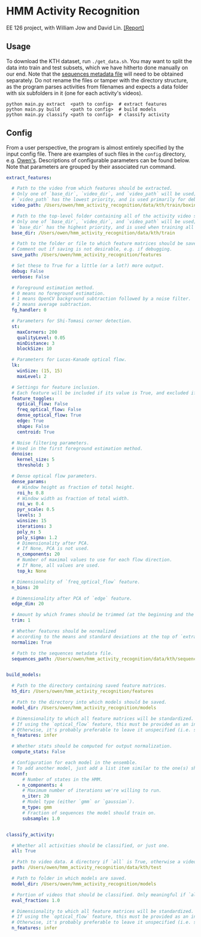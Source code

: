# HMM Activity Recognition

EE 126 project, with William Jow and David Lin. [[Report]](http://owenjow.xyz/hmm_activity_recognition/report.pdf)

## Usage

To download the KTH dataset, run `./get_data.sh`.
You may want to split the data into train and test subsets,
which we have hitherto done manually on our end. Note that the
[sequences metadata file](http://www.nada.kth.se/cvap/actions/00sequences.txt)
will need to be obtained separately. Do not rename the files or tamper with
the directory structure, as the program parses activities from filenames and
expects a data folder with six subfolders in it (one for each activity's videos).

```
python main.py extract  <path to config>  # extract features
python main.py build    <path to config>  # build models
python main.py classify <path to config>  # classify activity
```

## Config

From a user perspective, the program is almost entirely specified by the input config file.
There are examples of such files in the `config` directory, e.g. [Owen's](https://github.com/ohjay/hmm_activity_recognition/blob/master/config/owen.yaml).
Descriptions of configurable parameters can be found below. Note that parameters are
grouped by their associated run command.

```yaml
extract_features:

  # Path to the video from which features should be extracted.
  # Only one of `base_dir`, `video_dir`, and `video_path` will be used;
  # `video_path` has the lowest priority, and is used primarily for debugging.
  video_path: /Users/owen/hmm_activity_recognition/data/kth/train/boxing/person01_boxing_d4_uncomp.avi

  # Path to the top-level folder containing all of the activity video subfolders.
  # Only one of `base_dir`, `video_dir`, and `video_path` will be used;
  # `base_dir` has the highest priority, and is used when training all of the HMMs.
  base_dir: /Users/owen/hmm_activity_recognition/data/kth/train

  # Path to the folder or file to which feature matrices should be saved.
  # Comment out if saving is not desirable, e.g. if debugging.
  save_path: /Users/owen/hmm_activity_recognition/features

  # Set these to True for a little (or a lot?) more output.
  debug: False
  verbose: False

  # Foreground estimation method.
  # 0 means no foreground estimation.
  # 1 means OpenCV background subtraction followed by a noise filter.
  # 2 means average subtraction.
  fg_handler: 0

  # Parameters for Shi-Tomasi corner detection.
  st:
    maxCorners: 200
    qualityLevel: 0.05
    minDistance: 3
    blockSize: 10

  # Parameters for Lucas-Kanade optical flow.
  lk:
    winSize: (15, 15)
    maxLevel: 2

  # Settings for feature inclusion.
  # Each feature will be included if its value is True, and excluded if its value is False.
  feature_toggles:
    optical_flow: False
    freq_optical_flow: False
    dense_optical_flow: True
    edge: True
    shape: False
    centroid: True

  # Noise filtering parameters.
  # Used in the first foreground estimation method.
  denoise:
    kernel_size: 5
    threshold: 3

  # Dense optical flow parameters.
  dense_params:
    # Window height as fraction of total height.
    roi_h: 0.8
    # Window width as fraction of total width.
    roi_w: 0.4
    pyr_scale: 0.5
    levels: 3
    winsize: 15
    iterations: 3
    poly_n: 5
    poly_sigma: 1.2
    # Dimensionality after PCA.
    # If None, PCA is not used.
    n_components: 20
    # Number of maximal values to use for each flow direction.
    # If None, all values are used.
    top_k: None

  # Dimensionality of `freq_optical_flow` feature.
  n_bins: 20

  # Dimensionality after PCA of `edge` feature.
  edge_dim: 20

  # Amount by which frames should be trimmed (at the beginning and the end).
  trim: 1

  # Whether features should be normalized
  # according to the means and standard deviations at the top of `extract_features.py`.
  normalize: True

  # Path to the sequences metadata file.
  sequences_path: /Users/owen/hmm_activity_recognition/data/kth/sequences.txt


build_models:

  # Path to the directory containing saved feature matrices.
  h5_dir: /Users/owen/hmm_activity_recognition/features

  # Path to the directory into which models should be saved.
  model_dir: /Users/owen/hmm_activity_recognition/models

  # Dimensionality to which all feature matrices will be standardized.
  # If using the `optical_flow` feature, this must be provided as an integer.
  # Otherwise, it's probably preferable to leave it unspecified (i.e. set to a non-integral value).
  n_features: infer

  # Whether stats should be computed for output normalization.
  compute_stats: False

  # Configuration for each model in the ensemble.
  # To add another model, just add a list item similar to the one(s) shown below.
  mconf:
      # Number of states in the HMM.
    - n_components: 4
      # Maximum number of iterations we're willing to run.
      n_iter: 20
      # Model type (either `gmm` or `gaussian`).
      m_type: gmm
      # Fraction of sequences the model should train on.
      subsample: 1.0


classify_activity:

  # Whether all activities should be classified, or just one.
  all: True

  # Path to video data. A directory if `all` is True, otherwise a video.
  path: /Users/owen/hmm_activity_recognition/data/kth/test

  # Path to folder in which models are saved.
  model_dir: /Users/owen/hmm_activity_recognition/models

  # Portion of videos that should be classified. Only meaningful if `all` is True.
  eval_fraction: 1.0

  # Dimensionality to which all feature matrices will be standardized.
  # If using the `optical_flow` feature, this must be provided as an integer.
  # Otherwise, it's probably preferable to leave it unspecified (i.e. set to a non-integral value).
  n_features: infer
```
